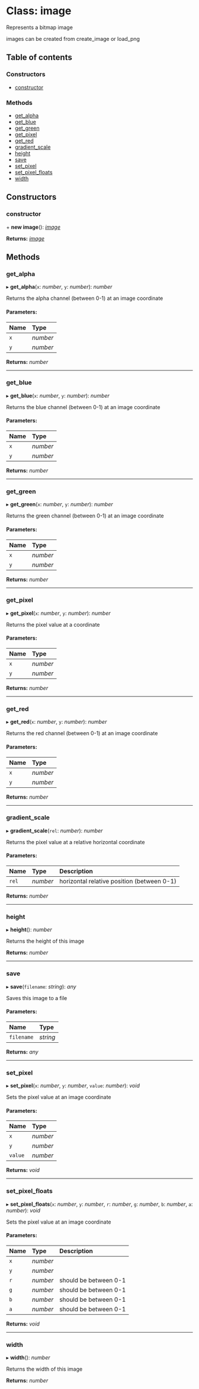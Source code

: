 # Class: image

Represents a bitmap image

images can be created from create_image or load_png

## Table of contents

### Constructors

- [constructor](image.md#constructor)

### Methods

- [get\_alpha](image.md#get_alpha)
- [get\_blue](image.md#get_blue)
- [get\_green](image.md#get_green)
- [get\_pixel](image.md#get_pixel)
- [get\_red](image.md#get_red)
- [gradient\_scale](image.md#gradient_scale)
- [height](image.md#height)
- [save](image.md#save)
- [set\_pixel](image.md#set_pixel)
- [set\_pixel\_floats](image.md#set_pixel_floats)
- [width](image.md#width)

## Constructors

### constructor

\+ **new image**(): [*image*](image.md)

**Returns:** [*image*](image.md)

## Methods

### get\_alpha

▸ **get_alpha**(`x`: *number*, `y`: *number*): *number*

Returns the alpha channel (between 0-1) at an image coordinate

#### Parameters:

Name | Type |
:------ | :------ |
`x` | *number* |
`y` | *number* |

**Returns:** *number*

___

### get\_blue

▸ **get_blue**(`x`: *number*, `y`: *number*): *number*

Returns the blue channel (between 0-1) at an image coordinate

#### Parameters:

Name | Type |
:------ | :------ |
`x` | *number* |
`y` | *number* |

**Returns:** *number*

___

### get\_green

▸ **get_green**(`x`: *number*, `y`: *number*): *number*

Returns the green channel (between 0-1) at an image coordinate

#### Parameters:

Name | Type |
:------ | :------ |
`x` | *number* |
`y` | *number* |

**Returns:** *number*

___

### get\_pixel

▸ **get_pixel**(`x`: *number*, `y`: *number*): *number*

Returns the pixel value at a coordinate

#### Parameters:

Name | Type |
:------ | :------ |
`x` | *number* |
`y` | *number* |

**Returns:** *number*

___

### get\_red

▸ **get_red**(`x`: *number*, `y`: *number*): *number*

Returns the red channel (between 0-1) at an image coordinate

#### Parameters:

Name | Type |
:------ | :------ |
`x` | *number* |
`y` | *number* |

**Returns:** *number*

___

### gradient\_scale

▸ **gradient_scale**(`rel`: *number*): *number*

Returns the pixel value at a relative horizontal coordinate

#### Parameters:

Name | Type | Description |
:------ | :------ | :------ |
`rel` | *number* | horizontal relative position (between 0-1)    |

**Returns:** *number*

___

### height

▸ **height**(): *number*

Returns the height of this image

**Returns:** *number*

___

### save

▸ **save**(`filename`: *string*): *any*

Saves this image to a file

#### Parameters:

Name | Type |
:------ | :------ |
`filename` | *string* |

**Returns:** *any*

___

### set\_pixel

▸ **set_pixel**(`x`: *number*, `y`: *number*, `value`: *number*): *void*

Sets the pixel value at an image coordinate

#### Parameters:

Name | Type |
:------ | :------ |
`x` | *number* |
`y` | *number* |
`value` | *number* |

**Returns:** *void*

___

### set\_pixel\_floats

▸ **set_pixel_floats**(`x`: *number*, `y`: *number*, `r`: *number*, `g`: *number*, `b`: *number*, `a`: *number*): *void*

Sets the pixel value at an image coordinate

#### Parameters:

Name | Type | Description |
:------ | :------ | :------ |
`x` | *number* |  |
`y` | *number* |  |
`r` | *number* | should be between 0-1   |
`g` | *number* | should be between 0-1   |
`b` | *number* | should be between 0-1   |
`a` | *number* | should be between 0-1    |

**Returns:** *void*

___

### width

▸ **width**(): *number*

Returns the width of this image

**Returns:** *number*
